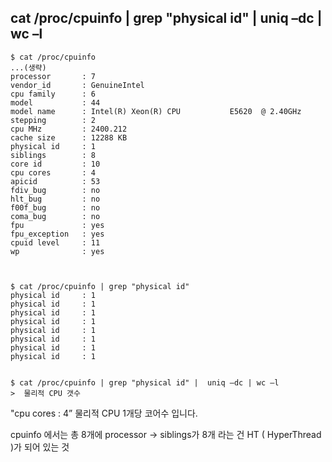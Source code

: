 
##  cat /proc/cpuinfo | grep "physical id" |  uniq –dc | wc –l

```
$ cat /proc/cpuinfo
...(생략)
processor       : 7
vendor_id       : GenuineIntel
cpu family      : 6
model           : 44
model name      : Intel(R) Xeon(R) CPU           E5620  @ 2.40GHz
stepping        : 2
cpu MHz         : 2400.212
cache size      : 12288 KB
physical id     : 1
siblings        : 8
core id         : 10
cpu cores       : 4
apicid          : 53
fdiv_bug        : no
hlt_bug         : no
f00f_bug        : no
coma_bug        : no
fpu             : yes
fpu_exception   : yes
cpuid level     : 11
wp              : yes



$ cat /proc/cpuinfo | grep "physical id"
physical id     : 1
physical id     : 1
physical id     : 1
physical id     : 1
physical id     : 1
physical id     : 1
physical id     : 1
physical id     : 1


$ cat /proc/cpuinfo | grep "physical id" |  uniq –dc | wc –l
>  물리적 CPU 갯수
```
"cpu cores : 4” 물리적 CPU 1개당 코어수 입니다.

cpuinfo 에서는 총 8개에 processor -> siblings가 8개 라는 건 HT ( HyperThread )가 되어 있는 것

